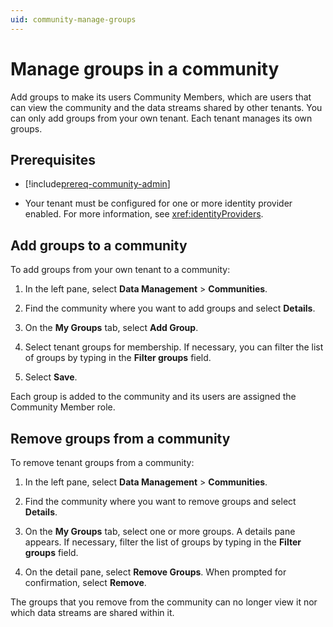 ```yaml
---
uid: community-manage-groups
---
```


# Manage groups in a community

Add groups to make its users Community Members, which are users that can view the community and the data streams shared by other tenants. You can only add groups from your own tenant. Each tenant manages its own groups.

## Prerequisites

- [!include[prereq-community-admin](includes/prereq-community-admin.md)]

- Your tenant must be configured for one or more identity provider enabled. For more information, see <xref:identityProviders>.

## Add groups to a community

To add groups from your own tenant to a community:

1. In the left pane, select **Data Management** > **Communities**.

1. Find the community where you want to add groups and select **Details**.

1. On the **My Groups** tab, select **Add Group**.

1. Select tenant groups for membership. If necessary, you can filter the list of groups by typing in the **Filter groups** field.

1. Select **Save**.

Each group is added to the community and its users are assigned the Community Member role.

## Remove groups from a community

To remove tenant groups from a community:

1. In the left pane, select **Data Management** > **Communities**.

1. Find the community where you want to remove groups and select **Details**.

1. On the **My Groups** tab, select one or more groups. A details pane appears. If necessary, filter the list of groups by typing in the **Filter groups** field.

1. On the detail pane, select **Remove Groups**. When prompted for confirmation, select **Remove**.

The groups that you remove from the community can no longer view it nor which data streams are shared within it.
